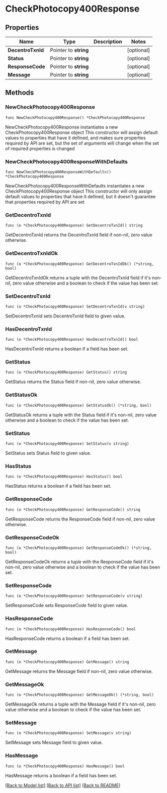 # CheckPhotocopy400Response

## Properties

Name | Type | Description | Notes
------------ | ------------- | ------------- | -------------
**DecentroTxnId** | Pointer to **string** |  | [optional] 
**Status** | Pointer to **string** |  | [optional] 
**ResponseCode** | Pointer to **string** |  | [optional] 
**Message** | Pointer to **string** |  | [optional] 

## Methods

### NewCheckPhotocopy400Response

`func NewCheckPhotocopy400Response() *CheckPhotocopy400Response`

NewCheckPhotocopy400Response instantiates a new CheckPhotocopy400Response object
This constructor will assign default values to properties that have it defined,
and makes sure properties required by API are set, but the set of arguments
will change when the set of required properties is changed

### NewCheckPhotocopy400ResponseWithDefaults

`func NewCheckPhotocopy400ResponseWithDefaults() *CheckPhotocopy400Response`

NewCheckPhotocopy400ResponseWithDefaults instantiates a new CheckPhotocopy400Response object
This constructor will only assign default values to properties that have it defined,
but it doesn't guarantee that properties required by API are set

### GetDecentroTxnId

`func (o *CheckPhotocopy400Response) GetDecentroTxnId() string`

GetDecentroTxnId returns the DecentroTxnId field if non-nil, zero value otherwise.

### GetDecentroTxnIdOk

`func (o *CheckPhotocopy400Response) GetDecentroTxnIdOk() (*string, bool)`

GetDecentroTxnIdOk returns a tuple with the DecentroTxnId field if it's non-nil, zero value otherwise
and a boolean to check if the value has been set.

### SetDecentroTxnId

`func (o *CheckPhotocopy400Response) SetDecentroTxnId(v string)`

SetDecentroTxnId sets DecentroTxnId field to given value.

### HasDecentroTxnId

`func (o *CheckPhotocopy400Response) HasDecentroTxnId() bool`

HasDecentroTxnId returns a boolean if a field has been set.

### GetStatus

`func (o *CheckPhotocopy400Response) GetStatus() string`

GetStatus returns the Status field if non-nil, zero value otherwise.

### GetStatusOk

`func (o *CheckPhotocopy400Response) GetStatusOk() (*string, bool)`

GetStatusOk returns a tuple with the Status field if it's non-nil, zero value otherwise
and a boolean to check if the value has been set.

### SetStatus

`func (o *CheckPhotocopy400Response) SetStatus(v string)`

SetStatus sets Status field to given value.

### HasStatus

`func (o *CheckPhotocopy400Response) HasStatus() bool`

HasStatus returns a boolean if a field has been set.

### GetResponseCode

`func (o *CheckPhotocopy400Response) GetResponseCode() string`

GetResponseCode returns the ResponseCode field if non-nil, zero value otherwise.

### GetResponseCodeOk

`func (o *CheckPhotocopy400Response) GetResponseCodeOk() (*string, bool)`

GetResponseCodeOk returns a tuple with the ResponseCode field if it's non-nil, zero value otherwise
and a boolean to check if the value has been set.

### SetResponseCode

`func (o *CheckPhotocopy400Response) SetResponseCode(v string)`

SetResponseCode sets ResponseCode field to given value.

### HasResponseCode

`func (o *CheckPhotocopy400Response) HasResponseCode() bool`

HasResponseCode returns a boolean if a field has been set.

### GetMessage

`func (o *CheckPhotocopy400Response) GetMessage() string`

GetMessage returns the Message field if non-nil, zero value otherwise.

### GetMessageOk

`func (o *CheckPhotocopy400Response) GetMessageOk() (*string, bool)`

GetMessageOk returns a tuple with the Message field if it's non-nil, zero value otherwise
and a boolean to check if the value has been set.

### SetMessage

`func (o *CheckPhotocopy400Response) SetMessage(v string)`

SetMessage sets Message field to given value.

### HasMessage

`func (o *CheckPhotocopy400Response) HasMessage() bool`

HasMessage returns a boolean if a field has been set.


[[Back to Model list]](../README.md#documentation-for-models) [[Back to API list]](../README.md#documentation-for-api-endpoints) [[Back to README]](../README.md)


